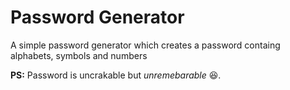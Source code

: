 # Password Generator
A simple password generator which creates a password containg alphabets, symbols and numbers

**PS:** Password is uncrakable but *unremebarable* 😆.
